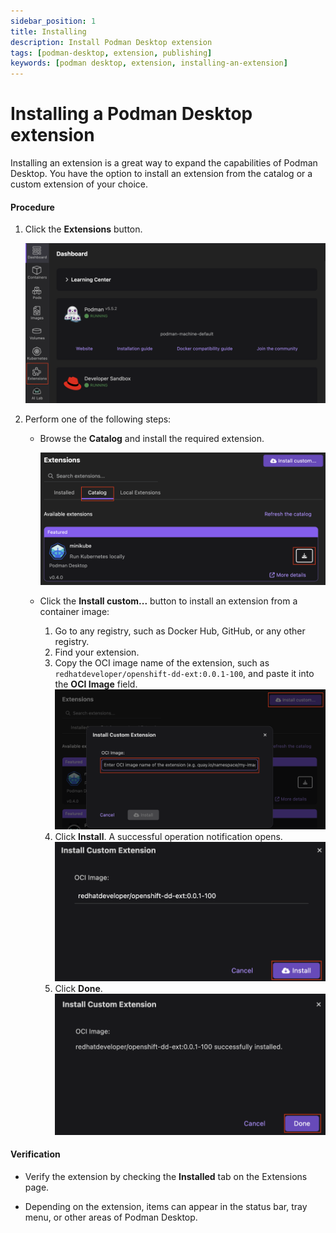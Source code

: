 ```yaml
---
sidebar_position: 1
title: Installing
description: Install Podman Desktop extension
tags: [podman-desktop, extension, publishing]
keywords: [podman desktop, extension, installing-an-extension]
---
```


# Installing a Podman Desktop extension

Installing an extension is a great way to expand the capabilities of Podman Desktop. You have the option to install an extension from the catalog or a custom extension of your choice.

#### Procedure

1. Click the **Extensions** button. <!-- markdownlint-disable-line MD029 -->

   ![Extension Screenshot](../img/extensions-icon.png)

2. Perform one of the following steps:
   - Browse the **Catalog** and install the required extension. <!-- markdownlint-disable-line MD029 -->

     ![Catalog Screenshot](../img/browse-catalog.png)

   - Click the **Install custom...** button to install an extension from a container image: <!-- markdownlint-disable-line MD029 -->
     1. Go to any registry, such as Docker Hub, GitHub, or any other registry.
     1. Find your extension.
     1. Copy the OCI image name of the extension, such as `redhatdeveloper/openshift-dd-ext:0.0.1-100`, and paste it into the **OCI Image** field.
        ![Install Custom Extension Dialoge](../img/install-custom.png)
     1. Click **Install**. A successful operation notification opens.
        ![install a custom extension](../img/install-a-custom-extension.png)
     1. Click **Done**.
        ![extension installed successfully](../img/extension-installed-successfully.png)

#### Verification

- Verify the extension by checking the **Installed** tab on the Extensions page.

- Depending on the extension, items can appear in the status bar, tray menu, or other areas of Podman Desktop.
